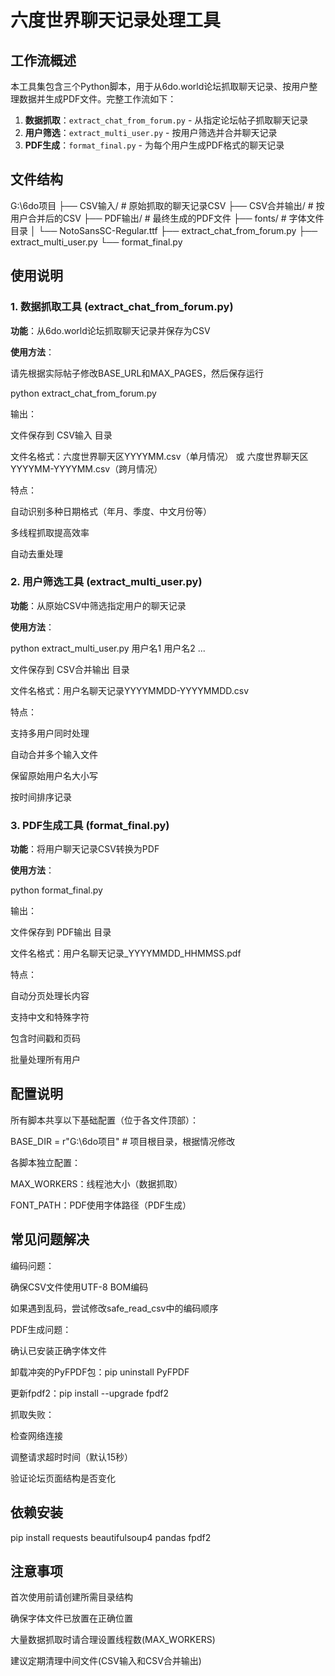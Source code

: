 # 六度世界聊天记录处理工具

## 工作流概述

本工具集包含三个Python脚本，用于从6do.world论坛抓取聊天记录、按用户整理数据并生成PDF文件。完整工作流如下：

1. **数据抓取**：`extract_chat_from_forum.py` - 从指定论坛帖子抓取聊天记录
2. **用户筛选**：`extract_multi_user.py` - 按用户筛选并合并聊天记录
3. **PDF生成**：`format_final.py` - 为每个用户生成PDF格式的聊天记录

## 文件结构
 G:\6do项目
 ├── CSV输入/ # 原始抓取的聊天记录CSV
 ├── CSV合并输出/ # 按用户合并后的CSV
 ├── PDF输出/ # 最终生成的PDF文件
 ├── fonts/ # 字体文件目录
 │ └── NotoSansSC-Regular.ttf
 ├── extract_chat_from_forum.py
 ├── extract_multi_user.py
 └── format_final.py

## 使用说明

### 1. 数据抓取工具 (extract_chat_from_forum.py)

**功能**：从6do.world论坛抓取聊天记录并保存为CSV

**使用方法**：
 
 请先根据实际帖子修改BASE_URL和MAX_PAGES，然后保存运行

 python extract_chat_from_forum.py

 输出：

 文件保存到 CSV输入 目录

 文件名格式：六度世界聊天区YYYYMM.csv（单月情况） 或 六度世界聊天区YYYYMM-YYYYMM.csv（跨月情况）

 特点：

 自动识别多种日期格式（年月、季度、中文月份等）

 多线程抓取提高效率

 自动去重处理

### 2. 用户筛选工具 (extract_multi_user.py)

**功能**：从原始CSV中筛选指定用户的聊天记录

**使用方法**：

 python extract_multi_user.py 用户名1 用户名2 ...

 文件保存到 CSV合并输出 目录

 文件名格式：用户名聊天记录YYYYMMDD-YYYYMMDD.csv

 特点：

 支持多用户同时处理

 自动合并多个输入文件

 保留原始用户名大小写

 按时间排序记录

### 3. PDF生成工具 (format_final.py)

**功能**：将用户聊天记录CSV转换为PDF

**使用方法**：

 python format_final.py

 输出：

 文件保存到 PDF输出 目录

 文件名格式：用户名聊天记录_YYYYMMDD_HHMMSS.pdf

 特点：

 自动分页处理长内容

 支持中文和特殊字符

 包含时间戳和页码

 批量处理所有用户

## 配置说明

 所有脚本共享以下基础配置（位于各文件顶部）：

 BASE_DIR = r"G:\6do项目"  # 项目根目录，根据情况修改

 各脚本独立配置：

 MAX_WORKERS：线程池大小（数据抓取）

 FONT_PATH：PDF使用字体路径（PDF生成）

## 常见问题解决

 编码问题：

 确保CSV文件使用UTF-8 BOM编码

 如果遇到乱码，尝试修改safe_read_csv中的编码顺序

 PDF生成问题：

 确认已安装正确字体文件

 卸载冲突的PyFPDF包：pip uninstall PyFPDF

 更新fpdf2：pip install --upgrade fpdf2

 抓取失败：

 检查网络连接

 调整请求超时时间（默认15秒）

 验证论坛页面结构是否变化

## 依赖安装

 pip install requests beautifulsoup4 pandas fpdf2

## 注意事项

 首次使用前请创建所需目录结构

 确保字体文件已放置在正确位置

 大量数据抓取时请合理设置线程数(MAX_WORKERS)

 建议定期清理中间文件(CSV输入和CSV合并输出)